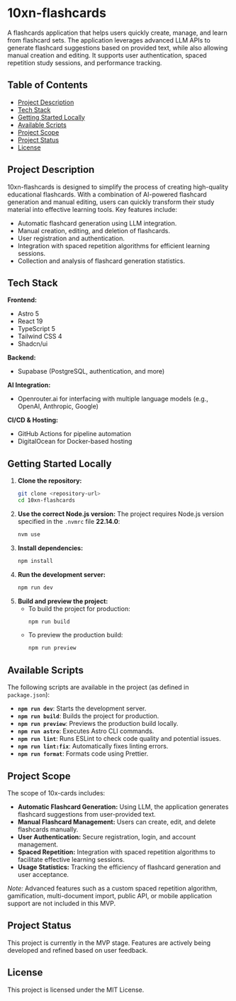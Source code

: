 # 10xn-flashcards

A flashcards application that helps users quickly create, manage, and learn from flashcard sets. The application leverages advanced LLM APIs to generate flashcard suggestions based on provided text, while also allowing manual creation and editing. It supports user authentication, spaced repetition study sessions, and performance tracking.

## Table of Contents

- [Project Description](#project-description)
- [Tech Stack](#tech-stack)
- [Getting Started Locally](#getting-started-locally)
- [Available Scripts](#available-scripts)
- [Project Scope](#project-scope)
- [Project Status](#project-status)
- [License](#license)

## Project Description

10xn-flashcards is designed to simplify the process of creating high-quality educational flashcards. With a combination of AI-powered flashcard generation and manual editing, users can quickly transform their study material into effective learning tools. Key features include:

- Automatic flashcard generation using LLM integration.
- Manual creation, editing, and deletion of flashcards.
- User registration and authentication.
- Integration with spaced repetition algorithms for efficient learning sessions.
- Collection and analysis of flashcard generation statistics.

## Tech Stack

**Frontend:**

- Astro 5
- React 19
- TypeScript 5
- Tailwind CSS 4
- Shadcn/ui

**Backend:**

- Supabase (PostgreSQL, authentication, and more)

**AI Integration:**

- Openrouter.ai for interfacing with multiple language models (e.g., OpenAI, Anthropic, Google)

**CI/CD & Hosting:**

- GitHub Actions for pipeline automation
- DigitalOcean for Docker-based hosting

## Getting Started Locally

1. **Clone the repository:**
   ```bash
   git clone <repository-url>
   cd 10xn-flashcards
   ```
2. **Use the correct Node.js version:**
   The project requires Node.js version specified in the `.nvmrc` file **22.14.0**:
   ```bash
   nvm use
   ```
3. **Install dependencies:**
   ```bash
   npm install
   ```
4. **Run the development server:**
   ```bash
   npm run dev
   ```
5. **Build and preview the project:**
   - To build the project for production:
     ```bash
     npm run build
     ```
   - To preview the production build:
     ```bash
     npm run preview
     ```

## Available Scripts

The following scripts are available in the project (as defined in `package.json`):

- **`npm run dev`**: Starts the development server.
- **`npm run build`**: Builds the project for production.
- **`npm run preview`**: Previews the production build locally.
- **`npm run astro`**: Executes Astro CLI commands.
- **`npm run lint`**: Runs ESLint to check code quality and potential issues.
- **`npm run lint:fix`**: Automatically fixes linting errors.
- **`npm run format`**: Formats code using Prettier.

## Project Scope

The scope of 10x-cards includes:

- **Automatic Flashcard Generation:** Using LLM, the application generates flashcard suggestions from user-provided text.
- **Manual Flashcard Management:** Users can create, edit, and delete flashcards manually.
- **User Authentication:** Secure registration, login, and account management.
- **Spaced Repetition:** Integration with spaced repetition algorithms to facilitate effective learning sessions.
- **Usage Statistics:** Tracking the efficiency of flashcard generation and user acceptance.

_Note:_ Advanced features such as a custom spaced repetition algorithm, gamification, multi-document import, public API, or mobile application support are not included in this MVP.

## Project Status

This project is currently in the MVP stage. Features are actively being developed and refined based on user feedback.

## License

This project is licensed under the MIT License.
